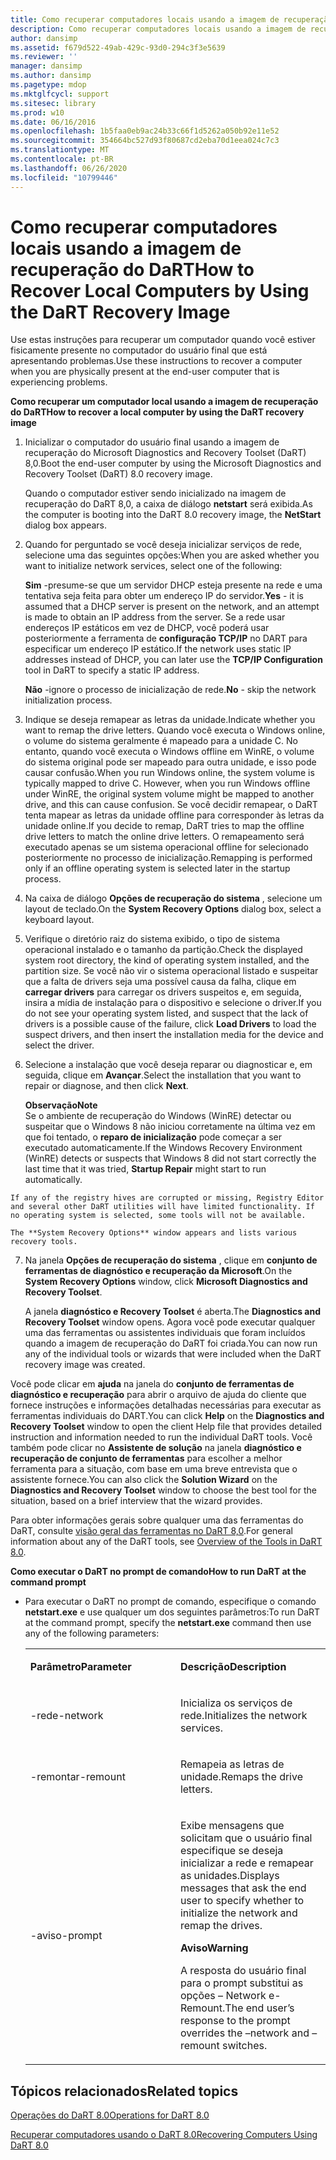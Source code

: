 ```yaml
---
title: Como recuperar computadores locais usando a imagem de recuperação do DaRT
description: Como recuperar computadores locais usando a imagem de recuperação do DaRT
author: dansimp
ms.assetid: f679d522-49ab-429c-93d0-294c3f3e5639
ms.reviewer: ''
manager: dansimp
ms.author: dansimp
ms.pagetype: mdop
ms.mktglfcycl: support
ms.sitesec: library
ms.prod: w10
ms.date: 06/16/2016
ms.openlocfilehash: 1b5faa0eb9ac24b33c66f1d5262a050b92e11e52
ms.sourcegitcommit: 354664bc527d93f80687cd2eba70d1eea024c7c3
ms.translationtype: MT
ms.contentlocale: pt-BR
ms.lasthandoff: 06/26/2020
ms.locfileid: "10799446"
---
```

# <span data-ttu-id="6b2ab-103">Como recuperar computadores locais usando a imagem de recuperação do DaRT</span><span class="sxs-lookup"><span data-stu-id="6b2ab-103">How to Recover Local Computers by Using the DaRT Recovery Image</span></span>


<span data-ttu-id="6b2ab-104">Use estas instruções para recuperar um computador quando você estiver fisicamente presente no computador do usuário final que está apresentando problemas.</span><span class="sxs-lookup"><span data-stu-id="6b2ab-104">Use these instructions to recover a computer when you are physically present at the end-user computer that is experiencing problems.</span></span>

**<span data-ttu-id="6b2ab-105">Como recuperar um computador local usando a imagem de recuperação do DaRT</span><span class="sxs-lookup"><span data-stu-id="6b2ab-105">How to recover a local computer by using the DaRT recovery image</span></span>**

1.  <span data-ttu-id="6b2ab-106">Inicializar o computador do usuário final usando a imagem de recuperação do Microsoft Diagnostics and Recovery Toolset (DaRT) 8,0.</span><span class="sxs-lookup"><span data-stu-id="6b2ab-106">Boot the end-user computer by using the Microsoft Diagnostics and Recovery Toolset (DaRT) 8.0 recovery image.</span></span>

    <span data-ttu-id="6b2ab-107">Quando o computador estiver sendo inicializado na imagem de recuperação do DaRT 8,0, a caixa de diálogo **netstart** será exibida.</span><span class="sxs-lookup"><span data-stu-id="6b2ab-107">As the computer is booting into the DaRT 8.0 recovery image, the **NetStart** dialog box appears.</span></span>

2.  <span data-ttu-id="6b2ab-108">Quando for perguntado se você deseja inicializar serviços de rede, selecione uma das seguintes opções:</span><span class="sxs-lookup"><span data-stu-id="6b2ab-108">When you are asked whether you want to initialize network services, select one of the following:</span></span>

    <span data-ttu-id="6b2ab-109">**Sim** -presume-se que um servidor DHCP esteja presente na rede e uma tentativa seja feita para obter um endereço IP do servidor.</span><span class="sxs-lookup"><span data-stu-id="6b2ab-109">**Yes** - it is assumed that a DHCP server is present on the network, and an attempt is made to obtain an IP address from the server.</span></span> <span data-ttu-id="6b2ab-110">Se a rede usar endereços IP estáticos em vez de DHCP, você poderá usar posteriormente a ferramenta de **configuração TCP/IP** no DART para especificar um endereço IP estático.</span><span class="sxs-lookup"><span data-stu-id="6b2ab-110">If the network uses static IP addresses instead of DHCP, you can later use the **TCP/IP Configuration** tool in DaRT to specify a static IP address.</span></span>

    <span data-ttu-id="6b2ab-111">**Não** -ignore o processo de inicialização de rede.</span><span class="sxs-lookup"><span data-stu-id="6b2ab-111">**No** - skip the network initialization process.</span></span>

3.  <span data-ttu-id="6b2ab-112">Indique se deseja remapear as letras da unidade.</span><span class="sxs-lookup"><span data-stu-id="6b2ab-112">Indicate whether you want to remap the drive letters.</span></span> <span data-ttu-id="6b2ab-113">Quando você executa o Windows online, o volume do sistema geralmente é mapeado para a unidade C. No entanto, quando você executa o Windows offline em WinRE, o volume do sistema original pode ser mapeado para outra unidade, e isso pode causar confusão.</span><span class="sxs-lookup"><span data-stu-id="6b2ab-113">When you run Windows online, the system volume is typically mapped to drive C. However, when you run Windows offline under WinRE, the original system volume might be mapped to another drive, and this can cause confusion.</span></span> <span data-ttu-id="6b2ab-114">Se você decidir remapear, o DaRT tenta mapear as letras da unidade offline para corresponder às letras da unidade online.</span><span class="sxs-lookup"><span data-stu-id="6b2ab-114">If you decide to remap, DaRT tries to map the offline drive letters to match the online drive letters.</span></span> <span data-ttu-id="6b2ab-115">O remapeamento será executado apenas se um sistema operacional offline for selecionado posteriormente no processo de inicialização.</span><span class="sxs-lookup"><span data-stu-id="6b2ab-115">Remapping is performed only if an offline operating system is selected later in the startup process.</span></span>

4.  <span data-ttu-id="6b2ab-116">Na caixa de diálogo **Opções de recuperação do sistema** , selecione um layout de teclado.</span><span class="sxs-lookup"><span data-stu-id="6b2ab-116">On the **System Recovery Options** dialog box, select a keyboard layout.</span></span>

5.  <span data-ttu-id="6b2ab-117">Verifique o diretório raiz do sistema exibido, o tipo de sistema operacional instalado e o tamanho da partição.</span><span class="sxs-lookup"><span data-stu-id="6b2ab-117">Check the displayed system root directory, the kind of operating system installed, and the partition size.</span></span> <span data-ttu-id="6b2ab-118">Se você não vir o sistema operacional listado e suspeitar que a falta de drivers seja uma possível causa da falha, clique em **carregar drivers** para carregar os drivers suspeitos e, em seguida, insira a mídia de instalação para o dispositivo e selecione o driver.</span><span class="sxs-lookup"><span data-stu-id="6b2ab-118">If you do not see your operating system listed, and suspect that the lack of drivers is a possible cause of the failure, click **Load Drivers** to load the suspect drivers, and then insert the installation media for the device and select the driver.</span></span>

6.  <span data-ttu-id="6b2ab-119">Selecione a instalação que você deseja reparar ou diagnosticar e, em seguida, clique em **Avançar**.</span><span class="sxs-lookup"><span data-stu-id="6b2ab-119">Select the installation that you want to repair or diagnose, and then click **Next**.</span></span>

    **<span data-ttu-id="6b2ab-120">Observação</span><span class="sxs-lookup"><span data-stu-id="6b2ab-120">Note</span></span>**  
    <span data-ttu-id="6b2ab-121">Se o ambiente de recuperação do Windows (WinRE) detectar ou suspeitar que o Windows 8 não iniciou corretamente na última vez em que foi tentado, o **reparo de inicialização** pode começar a ser executado automaticamente.</span><span class="sxs-lookup"><span data-stu-id="6b2ab-121">If the Windows Recovery Environment (WinRE) detects or suspects that Windows 8 did not start correctly the last time that it was tried, **Startup Repair** might start to run automatically.</span></span>



~~~
If any of the registry hives are corrupted or missing, Registry Editor and several other DaRT utilities will have limited functionality. If no operating system is selected, some tools will not be available.

The **System Recovery Options** window appears and lists various recovery tools.
~~~

7. <span data-ttu-id="6b2ab-122">Na janela **Opções de recuperação do sistema** , clique em **conjunto de ferramentas de diagnóstico e recuperação da Microsoft**.</span><span class="sxs-lookup"><span data-stu-id="6b2ab-122">On the **System Recovery Options** window, click **Microsoft Diagnostics and Recovery Toolset**.</span></span>

   <span data-ttu-id="6b2ab-123">A janela **diagnóstico e Recovery Toolset** é aberta.</span><span class="sxs-lookup"><span data-stu-id="6b2ab-123">The **Diagnostics and Recovery Toolset** window opens.</span></span> <span data-ttu-id="6b2ab-124">Agora você pode executar qualquer uma das ferramentas ou assistentes individuais que foram incluídos quando a imagem de recuperação do DaRT foi criada.</span><span class="sxs-lookup"><span data-stu-id="6b2ab-124">You can now run any of the individual tools or wizards that were included when the DaRT recovery image was created.</span></span>

<span data-ttu-id="6b2ab-125">Você pode clicar em **ajuda** na janela do **conjunto de ferramentas de diagnóstico e recuperação** para abrir o arquivo de ajuda do cliente que fornece instruções e informações detalhadas necessárias para executar as ferramentas individuais do DART.</span><span class="sxs-lookup"><span data-stu-id="6b2ab-125">You can click **Help** on the **Diagnostics and Recovery Toolset** window to open the client Help file that provides detailed instruction and information needed to run the individual DaRT tools.</span></span> <span data-ttu-id="6b2ab-126">Você também pode clicar no **Assistente de solução** na janela **diagnóstico e recuperação de conjunto de ferramentas** para escolher a melhor ferramenta para a situação, com base em uma breve entrevista que o assistente fornece.</span><span class="sxs-lookup"><span data-stu-id="6b2ab-126">You can also click the **Solution Wizard** on the **Diagnostics and Recovery Toolset** window to choose the best tool for the situation, based on a brief interview that the wizard provides.</span></span>

<span data-ttu-id="6b2ab-127">Para obter informações gerais sobre qualquer uma das ferramentas do DaRT, consulte [visão geral das ferramentas no DaRT 8,0](overview-of-the-tools-in-dart-80-dart-8.md).</span><span class="sxs-lookup"><span data-stu-id="6b2ab-127">For general information about any of the DaRT tools, see [Overview of the Tools in DaRT 8.0](overview-of-the-tools-in-dart-80-dart-8.md).</span></span>

**<span data-ttu-id="6b2ab-128">Como executar o DaRT no prompt de comando</span><span class="sxs-lookup"><span data-stu-id="6b2ab-128">How to run DaRT at the command prompt</span></span>**

- <span data-ttu-id="6b2ab-129">Para executar o DaRT no prompt de comando, especifique o comando **netstart.exe** e use qualquer um dos seguintes parâmetros:</span><span class="sxs-lookup"><span data-stu-id="6b2ab-129">To run DaRT at the command prompt, specify the **netstart.exe** command then use any of the following parameters:</span></span>

  <table>
  <colgroup>
  <col width="50%" />
  <col width="50%" />
  </colgroup>
  <tbody>
  <tr class="odd">
  <td align="left"><p><strong><span data-ttu-id="6b2ab-130">Parâmetro</span><span class="sxs-lookup"><span data-stu-id="6b2ab-130">Parameter</span></span></strong></p></td>
  <td align="left"><p><strong><span data-ttu-id="6b2ab-131">Descrição</span><span class="sxs-lookup"><span data-stu-id="6b2ab-131">Description</span></span></strong></p></td>
  </tr>
  <tr class="even">
  <td align="left"><p><span data-ttu-id="6b2ab-132">-rede</span><span class="sxs-lookup"><span data-stu-id="6b2ab-132">-network</span></span></p></td>
  <td align="left"><p><span data-ttu-id="6b2ab-133">Inicializa os serviços de rede.</span><span class="sxs-lookup"><span data-stu-id="6b2ab-133">Initializes the network services.</span></span></p></td>
  </tr>
  <tr class="odd">
  <td align="left"><p><span data-ttu-id="6b2ab-134">-remontar</span><span class="sxs-lookup"><span data-stu-id="6b2ab-134">-remount</span></span></p></td>
  <td align="left"><p><span data-ttu-id="6b2ab-135">Remapeia as letras de unidade.</span><span class="sxs-lookup"><span data-stu-id="6b2ab-135">Remaps the drive letters.</span></span></p></td>
  </tr>
  <tr class="even">
  <td align="left"><p><span data-ttu-id="6b2ab-136">-aviso</span><span class="sxs-lookup"><span data-stu-id="6b2ab-136">-prompt</span></span></p></td>
  <td align="left"><p><span data-ttu-id="6b2ab-137">Exibe mensagens que solicitam que o usuário final especifique se deseja inicializar a rede e remapear as unidades.</span><span class="sxs-lookup"><span data-stu-id="6b2ab-137">Displays messages that ask the end user to specify whether to initialize the network and remap the drives.</span></span></p>
  <div class="alert">
  <strong><span data-ttu-id="6b2ab-138">Aviso</span><span class="sxs-lookup"><span data-stu-id="6b2ab-138">Warning</span></span></strong><br/><p><span data-ttu-id="6b2ab-139">A resposta do usuário final para o prompt substitui as opções – Network e-Remount.</span><span class="sxs-lookup"><span data-stu-id="6b2ab-139">The end user’s response to the prompt overrides the –network and –remount switches.</span></span></p>
  </div>
  <div>

  </div></td>
  </tr>
  </tbody>
  </table>



## <span data-ttu-id="6b2ab-140">Tópicos relacionados</span><span class="sxs-lookup"><span data-stu-id="6b2ab-140">Related topics</span></span>


[<span data-ttu-id="6b2ab-141">Operações do DaRT 8.0</span><span class="sxs-lookup"><span data-stu-id="6b2ab-141">Operations for DaRT 8.0</span></span>](operations-for-dart-80-dart-8.md)

[<span data-ttu-id="6b2ab-142">Recuperar computadores usando o DaRT 8.0</span><span class="sxs-lookup"><span data-stu-id="6b2ab-142">Recovering Computers Using DaRT 8.0</span></span>](recovering-computers-using-dart-80-dart-8.md)









